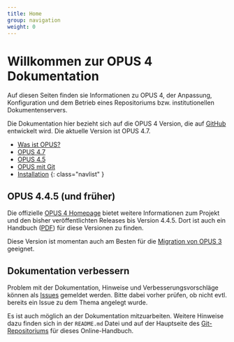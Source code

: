 ```yaml
---
title: Home
group: navigation
weight: 0
---
```


# Willkommen zur OPUS 4 Dokumentation

Auf diesen Seiten finden sie Informationen zu OPUS 4, der Anpassung, Konfiguration und dem Betrieb eines Repositoriums
bzw. institutionellen Dokumentenservers.

Die Dokumentation hier bezieht sich auf die OPUS 4 Version, die auf [GitHub][GITHUB] entwickelt wird. Die aktuelle
Version ist OPUS 4.7.

* [Was ist OPUS?](introduction.html)
* [OPUS 4.7](opus47.html)
* [OPUS 4.5](opus45.html)
* [OPUS mit Git](gitopus.html)
* [Installation](installation/index.html)
{: class="navlist" }

## OPUS 4.4.5 (und früher)

Die offizielle [OPUS 4 Homepage][OPUS4] bietet weitere Informationen zum Projekt und den bisher veröffentlichten
Releases bis Version 4.4.5. Dort ist auch ein Handbuch ([PDF][OPUS4PDF]) für diese Versionen zu finden.

Diese Version ist momentan auch am Besten für die [Migration von OPUS 3][OPUS3MIG] geeignet.

## Dokumentation verbessern

Problem mit der Dokumentation, Hinweise und Verbesserungsvorschläge können als [Issues][ISSUES] gemeldet werden. Bitte
dabei vorher prüfen, ob nicht evtl. bereits ein Issue zu dem Thema angelegt wurde.

Es ist auch möglich an der Dokumentation mitzuarbeiten. Weitere Hinweise dazu finden sich in der `README.md` Datei und
auf der Hauptseite des [Git-Repositoriums][GITREPO] für dieses Online-Handbuch.

[GNUGPL]: http://www.gnu.org/copyleft/gpl.html
[OPUS4]: https://www.kobv.de/entwicklung/software/opus-4/
[OPUS4PDF]: https://www.kobv.de/wp-content/uploads/2015/03/kobv_opus_dokumentation_version-4.4.4_de.pdf
[GITHUB]: https://github.com/opus4
[DEVDOC]: https://opus4.github.io
[OPUS3MIG]: migration.html
[ISSUES]: https://github.com/OPUS4/userdoc/issues
[GITREPO]: https://github.com/OPUS4/userdoc

